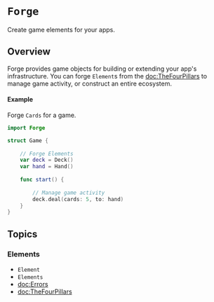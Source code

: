 # ``Forge``

Create game elements for your apps.

## Overview

Forge provides game objects for building or extending your app's infrastructure.
You can forge ``Element``s from the <doc:TheFourPillars> to manage game activity,
or construct an entire ecosystem.

#### Example

Forge ``Cards`` for a game.

```swift
import Forge

struct Game {
    
    // Forge Elements
    var deck = Deck()
    var hand = Hand()
    
    func start() {
        
        // Manage game activity
        deck.deal(cards: 5, to: hand)
    }
}
```

## Topics

### Elements

- ``Element``
- ``Elements``
- <doc:Errors>
- <doc:TheFourPillars>
